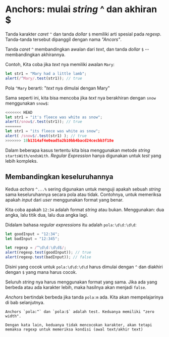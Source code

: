 # Anchors: mulai _string_ ^ dan akhiran $

Tanda karakter _caret_ `^` dan tanda _dollar_ `$` memiliki arti spesial pada _regexp_. Tanda-tanda tersebut dipanggil dengan nama _"Ancors"_.

Tanda _caret_ `^` membandingkan awalan dari _text_, dan tanda _dollar_ `$` -- membandingkan akhirannya.

Contoh, Kita coba jika _text_ nya memiliki awalan `Mary`:

```js run
let str1 = "Mary had a little lamb";
alert(/^Mary/.test(str1)); // true
```

Pola `^Mary` berarti: "_text_ nya dimulai dengan Mary"

Sama seperti ini, kita bisa mencoba jika _text_ nya berakhiran dengan `snow` menggunakan `snow$`:

```js run
<<<<<<< HEAD
let str1 = "it's fleece was white as snow";
alert(/snow$/.test(str1)); // true
=======
let str1 = "its fleece was white as snow";
alert( /snow$/.test(str1) ); // true
>>>>>>> 18b1314af4e0ead5a2b10bb4bacd24cecbb3f18e
```

Dalam beberapa kasus tertentu kita bisa menggunakan metode _string_ `startsWith/endsWith`. _Regular Expression_ hanya digunakan untuk _test_ yang lebih kompleks.

## Membandingkan keseluruhannya

Kedua _achors_ `^...%` sering digunakan untuk menguji apakah sebuah _string_ sama keseluruhannya secara pola atau tidak. Contohnya, untuk memeriksa apakah _input_ dari _user_ menggunakan format yang benar.

Kita coba apakah `12:34` adalah format _string_ atau bukan. Menggunakan: dua angka, lalu titik dua, lalu dua angka lagi.

Didalam bahasa _regular expressions_ itu adalah `pola:\d\d:\d\d`:

```js run
let goodInput = "12:34";
let badInput = "12:345";

let regexp = /^\d\d:\d\d$/;
alert(regexp.test(goodInput)); // true
alert(regexp.test(badInput)); // false
```

Disini yang cocok untuk `pola:\d\d:\d\d` harus dimulai dengan `^` dan diakhiri dengan `$` yang mana harus cocok.

Seluruh _string_ nya harus menggunakan format yang sama. Jika ada yang berbeda atau ada karakter lebih, maka hasilnya akan menjadi `false`.

_Anchors_ bertindak berbeda jika tanda `pola:m` ada. Kita akan mempelajarinya di bab selanjutnya.

```smart header="Anchors memiliki "zero width""
Anchors `pola:^` dan `pola:$` adalah test. Keduanya memiliki "zero width".

Dengan kata lain, keduanya tidak mencocokan karakter, akan tetapi memaksa regexp untuk memeriksa kondisi (awal text/akhir text)
```
